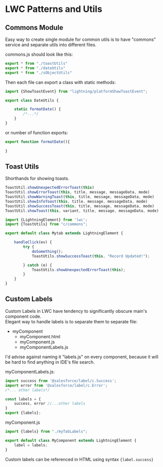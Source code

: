 # LWC Patterns and Utils

## Commons Module
Easy way to create single module for common utils is to have "commons" service
and separate utils into different files.

commons.js should look like this:
```javascript
export * from "./toastUtils"
export * from "./dateUtils"
export * from "./sObjectUtils"
```

Then each file can export a class with static methods:
```javascript
import {ShowToastEvent} from "lightning/platformShowToastEvent";

export class DateUtils {

    static formatDate() {
        /*...*/
    }
}
```

or number of function exports:
```javascript
export function formatDate(){
    
}
```

## Toast Utils
Shorthands for showing toasts.
```javascript
ToastUtil.showUnexpectedErrorToast(this)
ToastUtil.showErrorToast(this, title, message, messageData, mode)
ToastUtil.showWarningToast(this, title, message, messageData, mode)
ToastUtil.showInfoToast(this, title, message, messageData, mode)
ToastUtil.showSuccessToast(this, title, message, messageData, mode)
ToastUtil.showToast(this, variant, title, message, messageData, mode)
```

```javascript
import {LightningElement} from 'lwc';
import {ToastUtils} from "c/commons";

export default class Mytab extends LightningElement {

    handleClick(ev) {
        try {
            doSomething();
            ToastUtils.showSuccessToast(this, "Record Updated!");

        } catch (e) {
            ToastUtils.showUnexpectedErrorToast(this);
        }
    }
}
```


## Custom Labels
Custom Labels in LWC have tendency to significantly obscure main's component code.  
Elegant way to handle labels is to separate them to separate file:
* myComponent
  * myComponent.html
  * myComponent.js
  * myComponentLabels.js

I'd advise against naming it "labels.js" on every component, because it will be hard to find anything in IDE's file search.  

myComponentLabels.js:
```javascript
import success from '@salesforce/label/c.Success';
import error from '@salesforce/label/c.Error';
/*... other labels*/

const labels = {
    success, error //...other labels
}
export {labels};

```

myComponent.js
```javascript
import {labels} from "./myTabLabels";

export default class MyComponent extends LightningElement {
    label = labels;
}
```
Custom labels can be referenced in HTML using syntax `{label.success}`